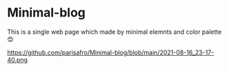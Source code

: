 # Minimal-blog
This is a single web page which made by minimal elemnts and color palette😍

https://github.com/parisafro/Minimal-blog/blob/main/2021-08-16_23-17-40.png
